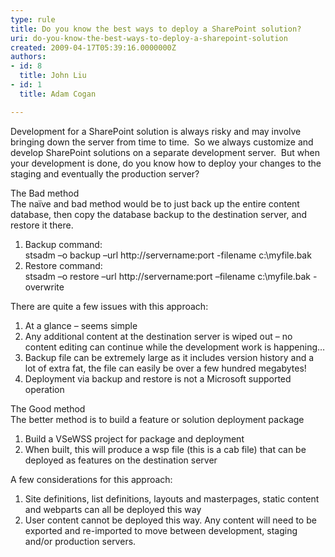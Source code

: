 ```yaml
---
type: rule
title: Do you know the best ways to deploy a SharePoint solution?
uri: do-you-know-the-best-ways-to-deploy-a-sharepoint-solution
created: 2009-04-17T05:39:16.0000000Z
authors:
- id: 8
  title: John Liu
- id: 1
  title: Adam Cogan

---
```




<span class='intro'> Development for a SharePoint solution is always risky and may involve bringing down the server from time to time.&#160; So we always customize and develop SharePoint solutions on a separate development server.&#160; But when your development is done, do you know how to deploy your changes to the staging and eventually the production server?
 </span>


  <p>The Bad method <br>
The naïve and bad method would be to just back up the entire content database, then copy the database backup to the destination server, and restore it there. </p>
<ol>
    <li>Backup command&#58; <br>
    stsadm –o backup –url http&#58;//servername&#58;port -filename c&#58;\myfile.bak </li>
    <li>Restore command&#58; <br>
    stsadm –o restore –url http&#58;//servername&#58;port –filename c&#58;\myfile.bak -overwrite</li>
</ol>
<p>There are quite a few issues with this approach&#58; </p>
<ol>
    <li>At a glance – seems simple </li>
    <li>Any additional content at the destination server is wiped out – no content editing can continue while the development work is happening… </li>
    <li>Backup file can be extremely large as it includes version history and a lot of extra fat, the file can easily be over a few hundred megabytes! </li>
    <li>Deployment via backup and restore is not a Microsoft supported operation</li>
</ol>
<p>The Good method <br>
The better method is to build a feature or solution deployment package </p>
<ol>
    <li>Build a&#160;VSeWSS project for package and deployment </li>
    <li>When built, this will produce a&#160;wsp file (this is a cab file) that can be deployed as features on the destination server </li>
</ol>
<p>A few considerations for this approach&#58;&#160;</p>
<ol>
    <li>Site definitions, list definitions, layouts and masterpages, static content and webparts can all be deployed this way </li>
    <li>User content cannot be deployed this way. Any content will need to be exported and re-imported to move between development, staging and/or production servers. </li>
</ol>



